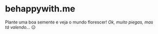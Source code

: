 # behappywith.me

Plante uma boa semente e veja o mundo florescer!
*Ok, muito piegas, mas tá valendo...* :expressionless: